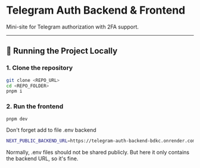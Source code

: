 # Telegram Auth Backend & Frontend

Mini-site for Telegram authorization with 2FA support.

---

## 🚀 Running the Project Locally

### 1. Clone the repository

```bash
git clone <REPO_URL>
cd <REPO_FOLDER>
pnpm i
```

### 2. Run the frontend

```bash
pnpm dev
```

Don't forget add to file .env backend

```bash
NEXT_PUBLIC_BACKEND_URL=https://telegram-auth-backend-bdkc.onrender.com
```

Normally, .env files should not be shared publicly.
But here it only contains the backend URL, so it's fine.
